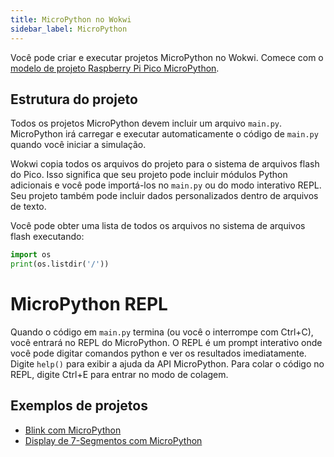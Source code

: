 ```yaml
---
title: MicroPython no Wokwi
sidebar_label: MicroPython
---
```


Você pode criar e executar projetos MicroPython no Wokwi. Comece com o [modelo de projeto Raspberry Pi Pico MicroPython](https://wokwi.com/arduino/new?template=micropython-pi-pico).

## Estrutura do projeto

Todos os projetos MicroPython devem incluir um arquivo `main.py`. MicroPython irá carregar e executar automaticamente o código de `main.py` quando você iniciar a simulação.

Wokwi copia todos os arquivos do projeto para o sistema de arquivos flash do Pico. Isso significa que seu projeto
pode incluir módulos Python adicionais e você pode importá-los no `main.py` ou do modo interativo
REPL. Seu projeto também pode incluir dados personalizados dentro de arquivos de texto.

Você pode obter uma lista de todos os arquivos no sistema de arquivos flash executando:

```python
import os
print(os.listdir('/'))
```

# MicroPython REPL

Quando o código em `main.py` termina (ou você o interrompe com Ctrl+C), você entrará no REPL do MicroPython. O REPL é um prompt interativo onde você pode digitar comandos python e ver os resultados imediatamente. Digite `help()` para exibir a ajuda da API MicroPython. Para colar o código no REPL, digite Ctrl+E para entrar no modo de colagem.

## Exemplos de projetos

- [Blink com MicroPython](https://wokwi.com/arduino/projects/300504213470839309)
- [Display de 7-Segmentos com MicroPython](https://wokwi.com/arduino/projects/300210834979684872)

